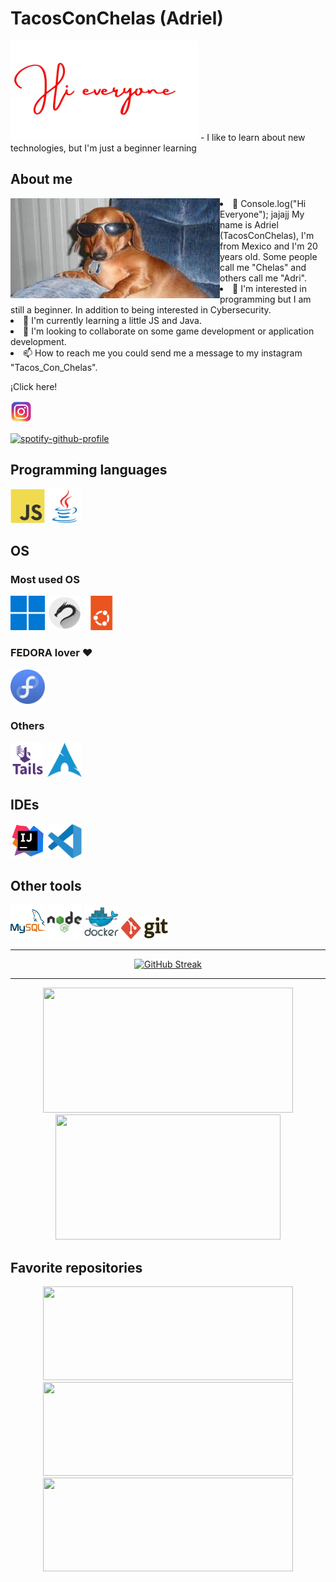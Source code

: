 # TacosConChelas (Adriel)

<img src="./Taco/saludo-removebg.png" alt="Saludo" width="300" height="160"/>
- I like to learn about new technologies, but I'm just a beginner learning
<!---
TacosConChelas/TacosConChelas is a ✨ special ✨ repository because its `README.md` (this file) appears on your GitHub profile.
You can click the Preview link to take a look at your changes.
--->

## About me

<div>
  <img align="left" src="./Taco/Perritos/images.jpg" title="JavaScript" alt="JavaScript" width="335" height="160"/> 
  <li>👋 Console.log("Hi Everyone"); jajajj My name is Adriel (TacosConChelas), I'm from Mexico and I'm 20 years old. Some people call me "Chelas" and others call me "Adri".</li>
  <li>👀 I'm interested in programming but I am still a beginner. In addition to being interested in Cybersecurity.</li>
  <li>🌱 I'm currently learning a little JS and Java.</li>
  <li>💞️ I'm looking to collaborate on some game development or application development.</li>
  <li>📫 How to reach me you could send me a message to my instagram "Tacos_Con_Chelas".</li>
</div>
<p>¡Click here!</p>
<a title="MyInstagram" href="https://www.instagram.com/tacos_con_chelas/"><img src=".\Taco\Insta.png" alt="Los Tejos" width="35" height="35"/></a>

[![spotify-github-profile](https://spotify-github-profile.vercel.app/api/view?uid=313nnexzwdmm5amccfrmqttpphpa&cover_image=true&theme=novatorem&show_offline=false&background_color=121212&interchange=false&bar_color=ff0000&bar_color_cover=false)](https://github.com/kittinan/spotify-github-profile)


## Programming languages
<div>
  <img src="https://github.com/devicons/devicon/blob/master/icons/javascript/javascript-original.svg" title="JavaScript" alt="JavaScript" width="55" height="55"/> 
  <img src="https://github.com/devicons/devicon/blob/master/icons/java/java-original.svg" title="Java" alt="Java" width="55" height="55"/>
</div> 

## OS 

### Most used OS
<div>
  <img src="https://github.com/devicons/devicon/blob/master/icons/windows11/windows11-original.svg" title="Win11" alt="Win11" width="55" height="55"/> 
  <a title="Kali" href="https://www.kali.org/"><img src="https://github.com/TacosConChelas/TacosConChelas/blob/main/Taco/pngwing.com.png" title="Kali" alt="Kali" width="55" height="55"/></a>
  <a title="Ubuntu" href="https://ubuntu.com/download"><img src="https://github.com/devicons/devicon/blob/master/icons/ubuntu/ubuntu-original.svg" title="Ubuntu" alt="Ubuntu" width="55" height="55"/></a>
</div>

### FEDORA lover ❤️
<div>
  <a title="Fedora" href="https://fedoraproject.org/es/"><img src="https://github.com/TacosConChelas/TacosConChelas/blob/main/Taco/Fedora.png" title="Fedora" alt="Fedora" width="55" height="55"/></a>
</div>

### Others
<div>
  <a title="Tails" href="https://tails.net/index.en.html"><img src="https://github.com/TacosConChelas/TacosConChelas/blob/main/Taco/tails-logo-square-notagline.svg" title="Tails" alt="Tails" width="55" height="55"/></a>
  <a title="Arch" href="https://archlinux.org/"><img src="https://github.com/TacosConChelas/TacosConChelas/blob/main/Taco/archlinux-icon.svg" title"Arch" alt="Arch" width="55" height="55"/></a>
</div>


 ## IDEs
<div>
  <a title="IntelliJ-IDEA" href="https://www.jetbrains.com/es-es/idea/"><img src="https://github.com/TacosConChelas/TacosConChelas/blob/main/Taco/IntelliJ%20Idea.png" title="Intel-IDEA" alt="Intel-IDEA" width="55" height="55"/></a>
  <a title="VisualStudioCode" href="https://code.visualstudio.com/"><img src="https://github.com/TacosConChelas/TacosConChelas/blob/main/Taco/VSC.png" title="VSC" alt="VSC" width="55" height="55"/></a>
</div>

## Other tools
<div>
  <a title="mysql" href="https://www.mysql.com/"><img src="https://github.com/TacosConChelas/TacosConChelas/blob/main/Taco/MySQL.png" title="MySQL" alt="MySQL" width="55" height="55"/></a>
  <a title="node" href="https://nodejs.org/en"><img src="https://github.com/devicons/devicon/blob/master/icons/nodejs/nodejs-original-wordmark.svg" title="nodejs" alt="NodeJS" width="55" height="55"/></a>
  <a title="docker" href="https://www.docker.com/"><img src="https://github.com/devicons/devicon/blob/master/icons/docker/docker-original-wordmark.svg" title="Docker" alt="Docker" width="55" height="55"/></a>
  <a title="Git" href="https://git-scm.com/"><img src="https://github.com/TacosConChelas/TacosConChelas/blob/main/Taco/Git.png" title="Git" alt="Git" width="75" height="35"/></a>

---
</div>
<p align="center">
  <a href="https://git.io/streak-stats"><img src="https://streak-stats.demolab.com?user=TacosConChelas&theme=onedark&hide_border=true&border_radius=10&date_format=j%20M%5B%20Y%5D&card_width=600&type=png&fire=FF1000&ring=FF0000&background=000000&sideNums=FF0000&currStreakLabel=EBEBEB&currStreakNum=C5C5C5&dates=FFFFFF" alt="GitHub Streak" /></a>
  
</p>

---

<p align="center">
  <!--    https://github-readme-stats.vercel.app/api?username=TacosConChelas&theme=shadow_red&show_icons=tru --->
 
  <img width="400" height="200" src="https://github-readme-stats.vercel.app/api?username=TacosConChelas&theme=shadow_red&show_icons=true">
  <img width="360" height="200" src="https://github-readme-stats.vercel.app/api/top-langs/?username=TacosConChelas&size_weight=0.15&count_weight=0.5&layout=compact&theme=shadow_red">
  
</p>

## Favorite repositories
 <!--   https://github-readme-stats.vercel.app/api?username=TacosConChelas&theme=shadow_red&show_icons=true   --->
<div align="center">
  <p>
    <a title="EstructuraDDatosJAVA_UV" href="https://github.com/TacosConChelas/EstructuraDDatosJAVA_UV"><img width="400" height="150" src="https://github-readme-stats.vercel.app/api/pin?username=TacosConChelas&theme=shadow_red&&show_icons=true&repo=EstructuraDDatosJAVA_UV"></a>
    <a title="Curso-Practico_JavaScript" href="https://github.com/TacosConChelas/Curso-Practico_JavaScript"><img width="400" height="150" src="https://github-readme-stats.vercel.app/api/pin?username=TacosConChelas&theme=shadow_red&&show_icons=true&repo=Curso-Practico_JavaScript"></a>
    <a title="CursoPLATZI_JavaSE_OObjects" href="https://github.com/TacosConChelas/CursoPLATZI_JavaSE_OObjects"><img width="400" height="150" src="https://github-readme-stats.vercel.app/api/pin?username=TacosConChelas&theme=shadow_red&&show_icons=true&repo=CursoPLATZI_JavaSE_OObjects"></a>
  </p>
  
</div>
<!-- inspiración para las estadisticas: 
https://github.com/anuraghazra/github-readme-stats
https://streak-stats.demolab.com/demo/?user=TacosConChelas&theme=onedark&hide_border=true&border_radius=4.5&locale=en&date_format=j+M%5B+Y%5D&mode=daily&exclude_days=&sections=total%2Ccurrent%2Clongest&card_width=495&type=png&background-type=solid&properties=border&fire=%23FF1000&ring=%23FF0000&background=%23000000FF&sideNums=%23FF0000&currStreakLabel=%23EBEBEB&currStreakNum=%23C5C5C5&dates=%23A91414
https://streak-stats.demolab.com/demo/
https://desarrolloweb.com/articulos/600.php
https://www.aulafacil.com/cursos/crear-paginas-web/html/enlazar-una-imagen-l19280
https://www.remove.bg/es/upload
--->

